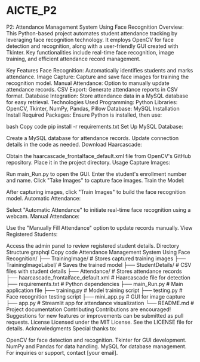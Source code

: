 # AICTE_P2
P2: Attendance Management System Using Face Recognition 
Overview: This Python-based project automates student attendance tracking by leveraging face recognition technology. It employs OpenCV for face detection and recognition, along with a user-friendly GUI created with Tkinter. Key functionalities include real-time face recognition, image training, and efficient attendance record management.

Key Features Face Recognition: Automatically identifies students and marks attendance. Image Capture: Capture and save face images for training the recognition model. Manual Attendance: Option to manually update attendance records. CSV Export: Generate attendance reports in CSV format. Database Integration: Store attendance data in a MySQL database for easy retrieval. Technologies Used Programming: Python Libraries: OpenCV, Tkinter, NumPy, Pandas, Pillow Database: MySQL Installation Install Required Packages: Ensure Python is installed, then use:

bash Copy code pip install -r requirements.txt Set Up MySQL Database:

Create a MySQL database for attendance records. Update connection details in the code as needed. Download Haarcascade:

Obtain the haarcascade_frontalface_default.xml file from OpenCV's GitHub repository. Place it in the project directory. Usage Capture Images:

Run main_Run.py to open the GUI. Enter the student's enrollment number and name. Click "Take Images" to capture face images. Train the Model:

After capturing images, click "Train Images" to build the face recognition model. Automatic Attendance:

Select "Automatic Attendance" to initiate real-time face recognition using a webcam. Manual Attendance:

Use the "Manually Fill Attendance" option to update records manually. View Registered Students:

Access the admin panel to review registered student details. Directory Structure graphql Copy code Attendance Management System Using Face Recognition/ ├── TrainingImage/ # Stores captured training images ├── TrainingImageLabel/ # Saves the trained model ├── StudentDetails/ # CSV files with student details ├── Attendance/ # Stores attendance records ├── haarcascade_frontalface_default.xml # Haarcascade file for detection ├── requirements.txt # Python dependencies ├── main_Run.py # Main application file ├── training.py # Model training script ├── testing.py # Face recognition testing script ├── mini_app.py # GUI for image capture ├── app.py # Streamlit app for attendance visualization └── README.md # Project documentation Contributing Contributions are encouraged! Suggestions for new features or improvements can be submitted as pull requests. License Licensed under the MIT License. See the LICENSE file for details. Acknowledgments Special thanks to:

OpenCV for face detection and recognition. Tkinter for GUI development. NumPy and Pandas for data handling. MySQL for database management. For inquiries or support, contact [your email].
